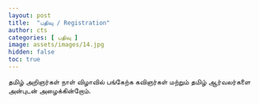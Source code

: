 ```yaml
---
layout: post
title:  "பதிவு / Registration"
author: cts
categories: [ பதிவு ]
image: assets/images/14.jpg
hidden: false
toc: true
---
```

தமிழ் அறிஞர்கள் நாள் விழாவில் பங்கேற்க கவிஞர்கள் மற்றும் தமிழ் ஆர்வலர்களை அன்புடன் அழைக்கின்றோம்.

<div data-paperform-id="tan2023"></div><script>(function() {var script = document.createElement('script'); script.src = "https://paperform.co/__embed.min.js"; document.body.appendChild(script); })()</script>